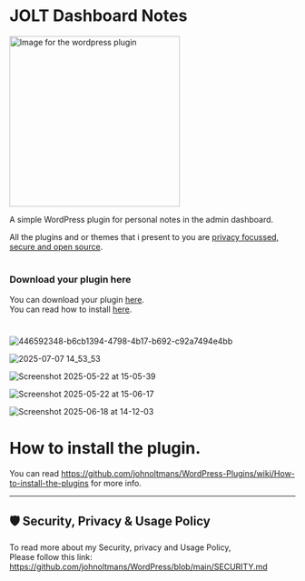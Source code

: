 <h1>JOLT Dashboard Notes</h1>
<img src="https://github.com/user-attachments/assets/3b3f5ce0-9271-42da-89f8-76c554963676" alt="Image for the wordpress plugin" width="300" >

A simple WordPress plugin for personal notes in the admin dashboard.<br>

All the plugins and or themes that i present to you are [privacy focussed, secure and open source](https://github.com/johnoltmans/WordPress/blob/main/SECURITY.md).

#
### Download your plugin here
You can download your plugin [here](https://github.com/johnoltmans/JOLT-Dashboard-Notes/archive/refs/heads/main.zip).<br>
You can read how to install [here](https://github.com/johnoltmans/WordPress/wiki/How-to-install-the-plugins).
#

![446592348-b6cb1394-4798-4b17-b692-c92a7494e4bb](https://github.com/user-attachments/assets/1974cc3b-adfb-4464-bf94-014ec4453e86)

![2025-07-07 14_53_53](https://github.com/user-attachments/assets/86d6c158-3070-4946-8b30-58fb829fe6ba)

![Screenshot 2025-05-22 at 15-05-39](https://github.com/user-attachments/assets/2f11cab1-1ad8-4f5c-850d-5b9f86a90dc4)

![Screenshot 2025-05-22 at 15-06-17](https://github.com/user-attachments/assets/5ff5b8cc-a575-45a8-86a3-9aabfcb88777)

![Screenshot 2025-06-18 at 14-12-03](https://github.com/user-attachments/assets/dfe1d772-2c92-4903-836d-75f44a16e7c6)

#
# How to install the plugin.
You can read https://github.com/johnoltmans/WordPress-Plugins/wiki/How-to-install-the-plugins for more info.

---

## 🛡 Security, Privacy & Usage Policy

To read more about my Security, privacy and Usage Policy,<br>
Please follow this link: https://github.com/johnoltmans/WordPress/blob/main/SECURITY.md

